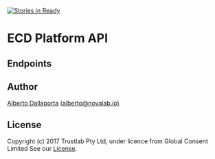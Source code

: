 [![Stories in Ready](https://badge.waffle.io/TrustlabTech/ecd-api-v2.png?label=ready&title=Ready)](https://waffle.io/TrustlabTech/ecd-api-v2?utm_source=badge)
# ECD Platform API

## Endpoints

## Author

[Alberto Dallaporta](https://github.com/39otrebla)
[(alberto@novalab.io)](mailto:alberto@novalab.io)

## License

Copyright (c) 2017 Trustlab Pty Ltd, under licence from Global Consent Limited
See our [License](https://github.com/TrustlabTech/ecd-api-v2/blob/master/LICENSE.md).

